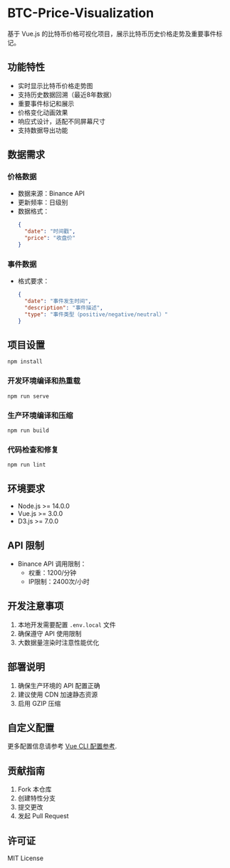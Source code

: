 # BTC-Price-Visualization

基于 Vue.js 的比特币价格可视化项目，展示比特币历史价格走势及重要事件标记。

## 功能特性

- 实时显示比特币价格走势图
- 支持历史数据回溯（最近8年数据）
- 重要事件标记和展示
- 价格变化动画效果
- 响应式设计，适配不同屏幕尺寸
- 支持数据导出功能

## 数据需求

### 价格数据
- 数据来源：Binance API
- 更新频率：日级别
- 数据格式：
  ```json
  {
    "date": "时间戳",
    "price": "收盘价"
  }
  ```

### 事件数据
- 格式要求：
  ```json
  {
    "date": "事件发生时间",
    "description": "事件描述",
    "type": "事件类型（positive/negative/neutral）"
  }
  ```

## 项目设置
```
npm install
```

### 开发环境编译和热重载
```
npm run serve
```

### 生产环境编译和压缩
```
npm run build
```

### 代码检查和修复
```
npm run lint
```

## 环境要求

- Node.js >= 14.0.0
- Vue.js >= 3.0.0
- D3.js >= 7.0.0

## API 限制

- Binance API 调用限制：
  - 权重：1200/分钟
  - IP限制：2400次/小时

## 开发注意事项

1. 本地开发需要配置 `.env.local` 文件
2. 确保遵守 API 使用限制
3. 大数据量渲染时注意性能优化

## 部署说明

1. 确保生产环境的 API 配置正确
2. 建议使用 CDN 加速静态资源
3. 启用 GZIP 压缩

## 自定义配置
更多配置信息请参考 [Vue CLI 配置参考](https://cli.vuejs.org/config/).

## 贡献指南

1. Fork 本仓库
2. 创建特性分支
3. 提交更改
4. 发起 Pull Request

## 许可证

MIT License

